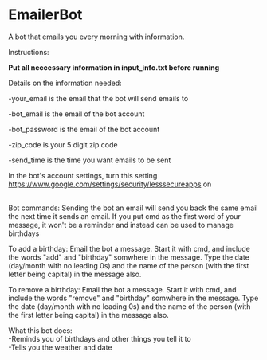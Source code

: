 # EmailerBot
A bot that emails you every morning with information.

Instructions:

<b>Put all neccessary information in input_info.txt before running</b>

Details on the information needed:

-your_email is the email that the bot will send emails to

-bot_email is the email of the bot account

-bot_password is the email of the bot account

-zip_code is your 5 digit zip code

-send_time is the time you want emails to be sent
<br>

In the bot's account settings, turn this setting https://www.google.com/settings/security/lesssecureapps on

<br>
Bot commands:
Sending the bot an email will send you back the same email the next time it sends an email.
If you put cmd as the first word of your message, it won't be a reminder and instead can be used to manage birthdays

To add a birthday:
Email the bot a message. Start it with cmd, and include the words "add" and "birthday" somwhere in the message. Type the date (day/month with no leading 0s) and the name of the person (with the first letter being
capital) in the message also.

To remove a birthday:
Email the bot a message. Start it with cmd, and include the words "remove" and "birthday" somwhere in the message. Type the date (day/month with no leading 0s) and the name of the person (with the first letter being
capital) in the message also.

What this bot does:<br>
-Reminds you of birthdays and other things you tell it to<br>
-Tells you the weather and date

